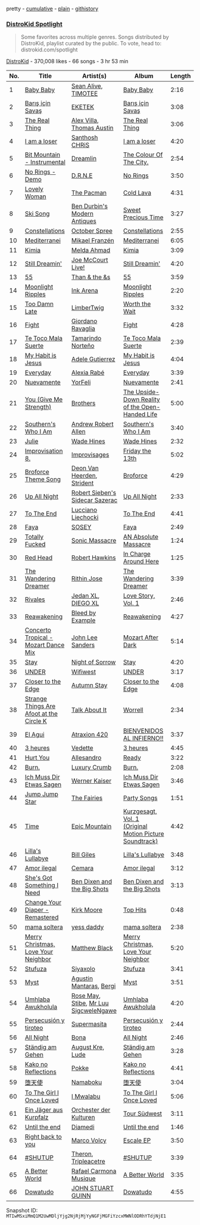 pretty - [cumulative](/playlists/cumulative/5uUVyS9PTP8pXBi5nuwLZP.md) - [plain](/playlists/plain/5uUVyS9PTP8pXBi5nuwLZP) - [githistory](https://github.githistory.xyz/mackorone/spotify-playlist-archive/blob/main/playlists/plain/5uUVyS9PTP8pXBi5nuwLZP)

### [DistroKid Spotlight](https://open.spotify.com/playlist/5uUVyS9PTP8pXBi5nuwLZP)

> Some favorites across multiple genres\. Songs distributed by DistroKid, playlist curated by the public\. To vote, head to: distrokid.com/spotlight

[DistroKid](https://open.spotify.com/user/bxv6myddmviz546hlcxia9t5g) - 370,008 likes - 66 songs - 3 hr 53 min

| No. | Title | Artist(s) | Album | Length |
|---|---|---|---|---|
| 1 | [Baby Baby](https://open.spotify.com/track/6aS8o02nqfZ3DkVWVZ9pES) | [Sean Alive](https://open.spotify.com/artist/6HF246PL0yxi6f0ViYYDr2), [TIMOTEE](https://open.spotify.com/artist/5vih4BVAnHtvEYKOm2Jcr2) | [Baby Baby](https://open.spotify.com/album/2QLfCqtsAsjalfHsIc2RC0) | 2:16 |
| 2 | [Barış için Savaş](https://open.spotify.com/track/1d43KVE6rTokhRad0QPQu4) | [EKETEK](https://open.spotify.com/artist/5uCZelrbRddKzm4JoLfNrC) | [Barış için Savaş](https://open.spotify.com/album/6Uc7IeaLcn3TzNqx11tExS) | 3:08 |
| 3 | [The Real Thing](https://open.spotify.com/track/2cyoeQBJJqztuLyytos0n8) | [Alex Villa](https://open.spotify.com/artist/0TL5quT3xyCmg6BGPiCsiw), [Thomas Austin](https://open.spotify.com/artist/68isQhzDhDaERWs5O28Y8W) | [The Real Thing](https://open.spotify.com/album/1fLkCtWy7nq7pfs69aUkRZ) | 3:06 |
| 4 | [I am a loser](https://open.spotify.com/track/74OI5ygzW1TMai6Ra3JjLD) | [Santhosh CHRiS](https://open.spotify.com/artist/6qBXD2mJ0LSdqX7GB7DKJn) | [I am a loser](https://open.spotify.com/album/5wJhiJOPti1JdIzvWhzTOL) | 4:20 |
| 5 | [Bit Mountain \- Instrumental](https://open.spotify.com/track/55ASimTwmFEGHPWaT8qHOg) | [Dreamlin](https://open.spotify.com/artist/3h6xqkKtjxSmrQBpCXJYnq) | [The Colour Of The City.](https://open.spotify.com/album/62tZffCRsiF1wSML5EE5d0) | 2:54 |
| 6 | [No Rings \- Demo](https://open.spotify.com/track/6DXXuOZm7iq4xHkPdw5ylI) | [D.R.N.E](https://open.spotify.com/artist/2wRcu3EpX2DeW5XOySgUda) | [No Rings](https://open.spotify.com/album/3gF8QXDlGf5LRD0Ez7K5wU) | 3:50 |
| 7 | [Lovely Woman](https://open.spotify.com/track/4xfxKTTtxmsgcEfZJGSF6k) | [The Pacman](https://open.spotify.com/artist/4zOro8gRVSOHYsAp0kZQId) | [Cold Lava](https://open.spotify.com/album/6vGZmc3GTgWnrokj56mw4q) | 4:31 |
| 8 | [Ski Song](https://open.spotify.com/track/214ULrrMLbsaxCXdSlnT6v) | [Ben Durbin's Modern Antiques](https://open.spotify.com/artist/3YcTum2q0JhIv16gQdVVse) | [Sweet Precious Time](https://open.spotify.com/album/7JToVT6N6BvKYNT05RFEaF) | 3:27 |
| 9 | [Constellations](https://open.spotify.com/track/2r7XnuMWhiYfLVFXOlRr4w) | [October Spree](https://open.spotify.com/artist/6rvU3KE3BVv0sYLxPIFsZW) | [Constellations](https://open.spotify.com/album/5XlbkKOZC21NhXuMVJZYH1) | 2:55 |
| 10 | [Mediterranei](https://open.spotify.com/track/7F1fcWhJ4caXg88cUJUc9w) | [Mikael Franzén](https://open.spotify.com/artist/52ZrQXo50Hd69Qx1lLBREJ) | [Mediterranei](https://open.spotify.com/album/2gRl3A762DXQA3357WMfse) | 6:05 |
| 11 | [Kimia](https://open.spotify.com/track/7y6hgRP1qSRS20qQ8hGKHZ) | [Melda Ahmad](https://open.spotify.com/artist/0SQdTHT31B1UlDSJpkdx5F) | [Kimia](https://open.spotify.com/album/1fT8ZvJjKBX8mjx0ZH6Iua) | 3:09 |
| 12 | [Still Dreamin'](https://open.spotify.com/track/0eYTv7fycoPnPAz0tzfhO8) | [Joe McCourt Live!](https://open.spotify.com/artist/6hOrTGdpII25w9mUDO5tf8) | [Still Dreamin'](https://open.spotify.com/album/1KCWNv8x7qqXFqEfYcECfx) | 4:20 |
| 13 | [55](https://open.spotify.com/track/1rVI2H4fSNAdd5GT1of944) | [Than & the &s](https://open.spotify.com/artist/66nkf5pwrZSbTC9CGBi85L) | [55](https://open.spotify.com/album/1xXCWS1wDGDhCjGv1Y4hla) | 3:59 |
| 14 | [Moonlight Ripples](https://open.spotify.com/track/2jZamf9ZQZwt2qnnmyZcVE) | [Ink Arena](https://open.spotify.com/artist/2TqOILlj8fcnHretTzENwQ) | [Moonlight Ripples](https://open.spotify.com/album/3F9F9n4Yf4KWcnGDyioOaA) | 2:20 |
| 15 | [Too Damn Late](https://open.spotify.com/track/2w2xIwFqd4i3XfnG3YSj0Z) | [LimberTwig](https://open.spotify.com/artist/4m5yzqG0l732znkXFKixqz) | [Worth the Wait](https://open.spotify.com/album/5xSni6DoLQdJwvOhnED6Vw) | 3:32 |
| 16 | [Fight](https://open.spotify.com/track/7u0pMfYnHDBMzw0Aje4wM2) | [Giordano Ravaglia](https://open.spotify.com/artist/4F1zpn15VkO28iGptxGVTm) | [Fight](https://open.spotify.com/album/5oNJXMmiYlGmSA1kd9UFoy) | 4:28 |
| 17 | [Te Toco Mala Suerte](https://open.spotify.com/track/7sqNIkfIvCmagaPK7hN0Ae) | [Tamarindo Norteño](https://open.spotify.com/artist/08iGmnBkoG9wJxPUtoGX8n) | [Te Toco Mala Suerte](https://open.spotify.com/album/6N4kxXzR3yIgUaQSLhU8KP) | 2:39 |
| 18 | [My Habit is Jesus](https://open.spotify.com/track/4YMSXueQuODdzNmnWwW9et) | [Adele Gutierrez](https://open.spotify.com/artist/0pUggDyloC0BNZvB8FupXp) | [My Habit is Jesus](https://open.spotify.com/album/6FyPVVownmgyXfvNIldGrn) | 4:04 |
| 19 | [Everyday](https://open.spotify.com/track/42ntamRWVAKROsIBL8KRTp) | [Alexia Rabé](https://open.spotify.com/artist/4FtZ2cODcwNedqAPi3kXO8) | [Everyday](https://open.spotify.com/album/3BOFkzRPABsi2ZViBNASbT) | 3:39 |
| 20 | [Nuevamente](https://open.spotify.com/track/0KQ8l6Qbfwp5zHdGtmRBor) | [YorFeli](https://open.spotify.com/artist/1ag0R2kLykdokFuS8ujkQH) | [Nuevamente](https://open.spotify.com/album/6Z1a9KnJYAyHlgjrvQ4MyF) | 2:41 |
| 21 | [You \(Give Me Strength\)](https://open.spotify.com/track/32Ld9gOzT16wRKYrg6mFTb) | [Brothers](https://open.spotify.com/artist/7tD79xVppJ9i2CN5pSeGAL) | [The Upside\-Down Reality of the Open\-Handed Life](https://open.spotify.com/album/5IGWpVVb5JaiTul6tHwU2F) | 5:00 |
| 22 | [Southern's Who I Am](https://open.spotify.com/track/1DBAktyzLx0iyPZdZCI30N) | [Andrew Robert Allen](https://open.spotify.com/artist/4fxgrN0QP2oCEUgu9rgrt5) | [Southern's Who I Am](https://open.spotify.com/album/66RRjRcH525KSKHKZ16pGB) | 3:40 |
| 23 | [Julie](https://open.spotify.com/track/5o8bY4ELMJPA1iFdu4nNxM) | [Wade Hines](https://open.spotify.com/artist/20boI81KcEbTVIeTYl8p7P) | [Wade Hines](https://open.spotify.com/album/1N0yeBy5MdbxpwsKpklOFL) | 2:32 |
| 24 | [Improvisation 8.](https://open.spotify.com/track/7DIOvLKfeidN7tZq0GQBUm) | [Improvisages](https://open.spotify.com/artist/3mXAqOyuyPspq9kN6wfw6x) | [Friday the 13th](https://open.spotify.com/album/1HQUnDvaQT0gF9kPtIFX1t) | 5:02 |
| 25 | [Broforce Theme Song](https://open.spotify.com/track/4ZiMrrjGZjk4VUYtNutGQ1) | [Deon Van Heerden](https://open.spotify.com/artist/42wTrYXmXiolE9DV5IFCh0), [Strident](https://open.spotify.com/artist/4mCThE6GfGfwmtkZNOGyHn) | [Broforce](https://open.spotify.com/album/4iAbYl2dMF3Q3EVEXifL9h) | 4:29 |
| 26 | [Up All Night](https://open.spotify.com/track/1tdbj7FgirplpkaIQ86DyH) | [Robert Sieben's Sidecar Sazerac](https://open.spotify.com/artist/2Bu6hkeftVPpunqUlcmlfl) | [Up All Night](https://open.spotify.com/album/6SlRoyPl7CiaNWRs2MJ4dK) | 2:33 |
| 27 | [To The End](https://open.spotify.com/track/65u20t06JG4GRjqtW2279k) | [Lucciano Liechocki](https://open.spotify.com/artist/0G9RSEq6vxpawWZ5Ru9DuV) | [To The End](https://open.spotify.com/album/2f7bD5Yn7GY7i3YgUSttmG) | 4:41 |
| 28 | [Faya](https://open.spotify.com/track/2rEstlLd79WZNyx9kbNj2T) | [SOSEY](https://open.spotify.com/artist/1L4l4XFtPJv7LMwdcsNPxd) | [Faya](https://open.spotify.com/album/35o0Xz7N6JQj8yGQBVqkAO) | 2:49 |
| 29 | [Totally Fucked](https://open.spotify.com/track/0TqLqdYK3CjlEVelghFnzg) | [Sonic Massacre](https://open.spotify.com/artist/4BgHIxnfCEYA1zedpxliFw) | [AN Absolute Massacre](https://open.spotify.com/album/4Uik8XuSOal3ue6KEkMQR1) | 1:24 |
| 30 | [Red Head](https://open.spotify.com/track/0q9rTeDMMYbEqWYSSWP2pC) | [Robert Hawkins](https://open.spotify.com/artist/4LHboFvRdMrh4W2KSrXhWB) | [In Charge Around Here](https://open.spotify.com/album/0mGbWWpxxd8hypTw9NC5VD) | 1:25 |
| 31 | [The Wandering Dreamer](https://open.spotify.com/track/1QiI6jlgcNLA1tN1drs4ks) | [Rithin Jose](https://open.spotify.com/artist/2GVIutqVT1OQWSotfpVS2z) | [The Wandering Dreamer](https://open.spotify.com/album/4QkO0IB9KWcW1NgSjejMBU) | 3:39 |
| 32 | [Rivales](https://open.spotify.com/track/4xN46wYBQyzrRczkp7iCgK) | [Jedan XL](https://open.spotify.com/artist/3qr7DndojATYovOGCDG1vI), [DIEGO XL](https://open.spotify.com/artist/1YjWUauJZGegCY471xu8Js) | [Love Story, Vol\. 1](https://open.spotify.com/album/3hoUXAu79FHbpa35Fiv4m5) | 2:46 |
| 33 | [Reawakening](https://open.spotify.com/track/02ZhsxTHginy3O2o4V6Jwj) | [Bleed by Example](https://open.spotify.com/artist/4KYN57q5RTdypzOU9CFITf) | [Reawakening](https://open.spotify.com/album/2LjFIoqVqOgb93uObehfpT) | 4:27 |
| 34 | [Concerto Tropical \- Mozart Dance Mix](https://open.spotify.com/track/1aDwqQqqo2JTAUFBfrvksn) | [John Lee Sanders](https://open.spotify.com/artist/2A3djbTBCAsghTctBHYd4p) | [Mozart After Dark](https://open.spotify.com/album/0SYOG3VI43kKBvnhloT4pk) | 5:14 |
| 35 | [Stay](https://open.spotify.com/track/3IOlQGdoWJPz9yz4BGoJYW) | [Night of Sorrow](https://open.spotify.com/artist/1B3gy741cOrfWMvCzvbUar) | [Stay](https://open.spotify.com/album/5H96Dk0CLjQRFWl07Tsk05) | 4:20 |
| 36 | [UNDER](https://open.spotify.com/track/48wAGsk2b4GD3GffrxF6l8) | [Wifiwest](https://open.spotify.com/artist/13926ECE6QWsiRzilwvnoZ) | [UNDER](https://open.spotify.com/album/15cKzsiuloi6qdhomK34JE) | 3:17 |
| 37 | [Closer to the Edge](https://open.spotify.com/track/7tBkkXqEPVjMPCH7UN2G49) | [Autumn Stay](https://open.spotify.com/artist/67k8ZjP1Siw3lztPonAxA2) | [Closer to the Edge](https://open.spotify.com/album/4V42makk8gTEDaae34Wzjd) | 4:08 |
| 38 | [Strange Things Are Afoot at the Circle K](https://open.spotify.com/track/6NYxL6iw4n5FKPKnqCAIQh) | [Talk About It](https://open.spotify.com/artist/3yK3wlBvAkYcPlys5bmkbY) | [Worrell](https://open.spotify.com/album/2S3afwdVjCLcebRxsXedLZ) | 2:34 |
| 39 | [El Agui](https://open.spotify.com/track/7JHjyGedIlc003bM91AsUX) | [Atraxion 420](https://open.spotify.com/artist/6zCREJl1wD2OYN4O87XvO7) | [BIENVENIDOS AL INFIERNO!!](https://open.spotify.com/album/48GnVW1NbF2y9WdEr9jnD4) | 3:37 |
| 40 | [3 heures](https://open.spotify.com/track/3mJaqrul8nQOS25ECvhRBZ) | [Vedette](https://open.spotify.com/artist/6wPCVxOxwQDAdkUTzIxEAS) | [3 heures](https://open.spotify.com/album/6Vgqq01NxWiQAfmOWaCMO2) | 4:45 |
| 41 | [Hurt You](https://open.spotify.com/track/6NqQLbiFmCYf7FEZjee8GO) | [Allesandro](https://open.spotify.com/artist/5I9mDb58gNEB73l89HDEHL) | [Ready](https://open.spotify.com/album/5gsA5yVj1lUstOR77e4Lmj) | 3:22 |
| 42 | [Burn.](https://open.spotify.com/track/5mkrs6WGR1XYItEsy2HS13) | [Luxury Crumb](https://open.spotify.com/artist/7f8NanaW42xUvwUcX68Cl5) | [Burn.](https://open.spotify.com/album/1UvBM4VS7rHbrFcpKtOtjy) | 2:08 |
| 43 | [Ich Muss Dir Etwas Sagen](https://open.spotify.com/track/4ilbGaPy8JUdhefeFooOZu) | [Werner Kaiser](https://open.spotify.com/artist/7gCylUe5H6h9cVa1ucbW2d) | [Ich Muss Dir Etwas Sagen](https://open.spotify.com/album/4lmFyCQDZMAqrCoNO518YG) | 3:46 |
| 44 | [Jump Jump Star](https://open.spotify.com/track/53U51XZC5OMwvnQ1XNDGl0) | [The Fairies](https://open.spotify.com/artist/1Y2p94emGouJO3pOjcEcLI) | [Party Songs](https://open.spotify.com/album/4WHoVk4lXjsmMnsMXSk6vB) | 1:51 |
| 45 | [Time](https://open.spotify.com/track/4E7CcQ9rNejMWplNjwwnxF) | [Epic Mountain](https://open.spotify.com/artist/7meq0SFt3BxWzjbt5EVBbT) | [Kurzgesagt, Vol\. 1 \(Original Motion Picture Soundtrack\)](https://open.spotify.com/album/5PMVRV5MQPlsk3v516YDZC) | 4:42 |
| 46 | [Lilla's Lullabye](https://open.spotify.com/track/53qCTo1BgrX8kwRXe8XUSN) | [Bill Giles](https://open.spotify.com/artist/0rYsGg921uJtYwBnWq870A) | [Lilla's Lullabye](https://open.spotify.com/album/4ThX8BjpbsA1UI9OBWepWS) | 3:48 |
| 47 | [Amor ilegal](https://open.spotify.com/track/1UU7EbzwTyva9joBdyGcHW) | [Cemara](https://open.spotify.com/artist/6pVBwuNKiVXasmVjzYaY1e) | [Amor ilegal](https://open.spotify.com/album/3bdmo60jn3fy4IE7RMshKc) | 3:12 |
| 48 | [She's Got Something I Need](https://open.spotify.com/track/0iA5x0vIxNGkunH9LQ1SbD) | [Ben Dixen and the Big Shots](https://open.spotify.com/artist/2e9iTRCM4VdKm2dVJoRiQT) | [Ben Dixen and the Big Shots](https://open.spotify.com/album/33Z9Iv2jPf4H5PVPvcCcpw) | 3:13 |
| 49 | [Change Your Diaper \- Remastered](https://open.spotify.com/track/4NYGQN79d5OaZ2JC5E0Gxu) | [Kirk Moore](https://open.spotify.com/artist/3AC9aQBJLmjLixGJDex0mt) | [Top Hits](https://open.spotify.com/album/3KHdl8kRfKMra620bLmdjw) | 0:48 |
| 50 | [mama soltera](https://open.spotify.com/track/3XH0AWmi7GrtcqrC4yKOnz) | [yess daddy](https://open.spotify.com/artist/4FrUHfjgRlwANzutZlN2eP) | [mama soltera](https://open.spotify.com/album/2030zZmhU5HlES8yNLWr1I) | 2:38 |
| 51 | [Merry Christmas, Love Your Neighbor](https://open.spotify.com/track/66DSXYhXuqoAamTF0mF9zd) | [Matthew Black](https://open.spotify.com/artist/5oqlBL6UgYXSZJd0WTKJkG) | [Merry Christmas, Love Your Neighbor](https://open.spotify.com/album/5ObJXCnrNfEnyPJfuSGOpl) | 5:20 |
| 52 | [Stufuza](https://open.spotify.com/track/515gGCLUtxso4Qc1c550qu) | [Siyaxolo](https://open.spotify.com/artist/0QPZo10o9CM5YWebnvTzVR) | [Stufuza](https://open.spotify.com/album/5KhAEQW4mbm9OFGYv9ze6W) | 3:41 |
| 53 | [Myst](https://open.spotify.com/track/6pmwfT0cwfqThKKH2J5vF1) | [Agustin Mantaras](https://open.spotify.com/artist/3Y7ZOtxujv0S8ca3Qs7kgn), [Bergi](https://open.spotify.com/artist/5LapCTiUYFqz0Q4LkcA5DF) | [Myst](https://open.spotify.com/album/0g4UbcyLZaFzBhdJmBHxWm) | 3:51 |
| 54 | [Umhlaba Awukholula](https://open.spotify.com/track/2Ok9fNNE8d6t7hoQf7ibB3) | [Rose May](https://open.spotify.com/artist/2zsPpp32NdgpI0rGCpzixl), [Stibe](https://open.spotify.com/artist/0zbr6ewackMPfIfpnmaDVD), [Mr Luu SigcweleNgawe](https://open.spotify.com/artist/6VzLoAhwaRxFr7KIeA8Zcw) | [Umhlaba Awukholula](https://open.spotify.com/album/3cJLSgaRqDtAAdIsGEFdvG) | 4:20 |
| 55 | [Persecusión y tiroteo](https://open.spotify.com/track/01rZfgicEEVTCzNwXJQWAs) | [Supermasita](https://open.spotify.com/artist/7zCW65GE1YwPDTYk7POovN) | [Persecusión y tiroteo](https://open.spotify.com/album/3Tp3xk6LLbOgimjdtr583U) | 2:44 |
| 56 | [All Night](https://open.spotify.com/track/5ssiqx038f19Xr4ex1J3d8) | [Bona](https://open.spotify.com/artist/5v07WziEe0einYikW6IERT) | [All Night](https://open.spotify.com/album/3DiArlXODDx9jKjEjPTsuN) | 2:46 |
| 57 | [Ständig am Gehen](https://open.spotify.com/track/4U6fd49oXCMRkDityN4Y6j) | [August Kre](https://open.spotify.com/artist/6UZWmEXGUgioiR2Zqkf2GC), [Lude](https://open.spotify.com/artist/2VirlXUr3obm1lhBM6yDGo) | [Ständig am Gehen](https://open.spotify.com/album/5Xjgld08IPJYdrnAHs65Pu) | 3:28 |
| 58 | [Kako no Reflections](https://open.spotify.com/track/5bifcCXUC4KB6CS2Sn52fQ) | [Pokke](https://open.spotify.com/artist/67FwsaQccEjDMx54JUouL2) | [Kako no Reflections](https://open.spotify.com/album/0TI3eJfuTnHVOede54Maoo) | 4:41 |
| 59 | [堕天使](https://open.spotify.com/track/4Oxtw7b9XytF8M3BTXCqaS) | [Namaboku](https://open.spotify.com/artist/6EiTorLwzY6VzBlQtL80YE) | [堕天使](https://open.spotify.com/album/0g8eU6wSEgXoBQaDBuKo4U) | 3:04 |
| 60 | [To The Girl I Once Loved](https://open.spotify.com/track/6Czzwhds9mUYNXypsEaaw3) | [I Mwalabu](https://open.spotify.com/artist/2XaBfeSbPB6DSXO7gAM6TX) | [To The Girl I Once Loved](https://open.spotify.com/album/6bp9HhyEO3Vdi9GlJNiFb1) | 5:06 |
| 61 | [Ein Jäger aus Kurpfalz](https://open.spotify.com/track/035tvxsuUuZNVhWOhpWl98) | [Orchester der Kulturen](https://open.spotify.com/artist/0CvhrwlrMKR0jjVeJhtRah) | [Tour Südwest](https://open.spotify.com/album/56ei5pJAFpxGs8gA5c6mCA) | 3:11 |
| 62 | [Until the end](https://open.spotify.com/track/1hFTYzJvrMeMQOTFRTsXsG) | [Diamedi](https://open.spotify.com/artist/40OwRfpHyPpYLVZFpjDX7v) | [Until the end](https://open.spotify.com/album/4AB710jWbyp0I0SE5uiCOT) | 1:46 |
| 63 | [Right back to you](https://open.spotify.com/track/4jeyW1Z7whNfcwQGPym5Hh) | [Marco Volcy](https://open.spotify.com/artist/17t2TDVfY0TQuAyvCB86py) | [Escale EP](https://open.spotify.com/album/4s5V7dNFZJesCZwLmhro4n) | 3:50 |
| 64 | [\#SHUTUP](https://open.spotify.com/track/3HdUMYSyXJU0k9KEumEcRL) | [Theron](https://open.spotify.com/artist/2DMl8lTawSBNEfgUs4Y3de), [Tripleacetre](https://open.spotify.com/artist/7rMZBkKecZgxnVxCSgPsRO) | [\#SHUTUP](https://open.spotify.com/album/7JxuTaT0xkFYt0H8XJVZB0) | 3:39 |
| 65 | [A Better World](https://open.spotify.com/track/08qO81DTqVNQBPsJJNMzU3) | [Rafael Carmona Musique](https://open.spotify.com/artist/30prvrAXd96Js69Qa1UxdG) | [A Better World](https://open.spotify.com/album/7HE6Agkd0b2mBezSnq0DoV) | 3:35 |
| 66 | [Dowatudo](https://open.spotify.com/track/7MCEmQWsDYHm4iZBIac2Ml) | [JOHN STUART GUINN](https://open.spotify.com/artist/5waUM6lYUFHDblDF0X3QAS) | [Dowatudo](https://open.spotify.com/album/05GJG32QlqabDwp5qVvnvA) | 4:55 |

Snapshot ID: `MTIwMSxiMmQ1M2UwMDljYjg2NjRjMjYyNGFjMGFiYzcxMWNlODRhYTdjNjE1`
